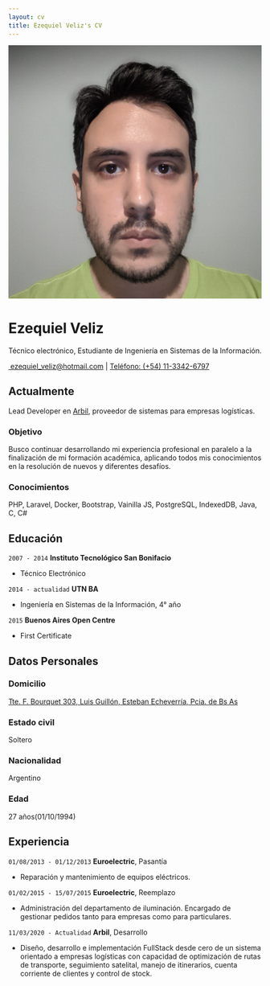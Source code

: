 ```yaml
---
layout: cv
title: Ezequiel Veliz's CV
---
```


<div id="profile-photo">
<img alt="Profile" src="assets/images/profile.jpg"/>
</div>

# Ezequiel Veliz
Técnico electrónico, Estudiante de Ingeniería en Sistemas de la Información.

<div id="webaddress">
<a href="mailto:ezequiel_veliz@hotmail.com">️ ezequiel_veliz@hotmail.com</a>
| <a href="tel:+541133426797">Teléfono: (+54) 11-3342-6797</a>
</div>


## Actualmente

Lead Developer en [Arbil](https://arbil.com.ar), proveedor de sistemas para empresas logísticas.

### Objetivo

Busco continuar desarrollando mi experiencia profesional en paralelo a la finalización de mi formación académica, aplicando todos mis conocimientos en la resolución de nuevos y diferentes desafíos.


### Conocimientos

PHP, Laravel, Docker, Bootstrap, Vainilla JS, PostgreSQL, IndexedDB, Java, C, C#


## Educación

`2007 - 2014`
__Instituto Tecnológico San Bonifacio__

- Técnico Electrónico

`2014 - actualidad`
__UTN BA__

- Ingeniería en Sistemas de la Información, 4° año

`2015`
__Buenos Aires Open Centre__

- First Certificate


## Datos Personales

### Domicilio

[Tte. F. Bourquet 303, Luis Guillón, Esteban Echeverría, Pcia. de Bs As](https://www.google.com/maps/place/Tte.+F.+Bourquet+303,+B1838+Luis+Guillon,+Provincia+de+Buenos+Aires/@-34.804927,-58.4444723,19z/data=!3m1!4b1!4m13!1m7!3m6!1s0x95bcd3c630497967:0x84ab887c4090850a!2sTte.+F.+Bourquet+345-349,+Luis+Guillon,+Provincia+de+Buenos+Aires!3b1!8m2!3d-34.8050965!4d-58.4436042!3m4!1s0x95bcd3fa3a1e253f:0xab95a6faf46780b5!8m2!3d-34.8049281!4d-58.4439251)

### Estado civil

Soltero

### Nacionalidad

Argentino

### Edad

27 años(01/10/1994)


## Experiencia

`01/08/2013 - 01/12/2013`
__Euroelectric__, Pasantía 

- Reparación y mantenimiento de equipos eléctricos.

`01/02/2015 - 15/07/2015`
__Euroelectric__, Reemplazo

- Administración del departamento de iluminación. Encargado de gestionar pedidos tanto para empresas como para particulares.

`11/03/2020 - Actualidad`
__Arbil__, Desarrollo

- Diseño, desarrollo e implementación FullStack desde cero de un sistema orientado a empresas logísticas con capacidad de optimización de rutas de transporte, seguimiento satelital, manejo de itinerarios, cuenta corriente de clientes y control de stock.


<!-- ### Footer

Last updated: April 2022 -->
